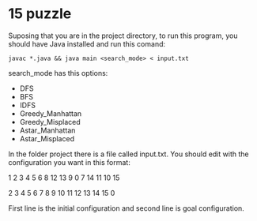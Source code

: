 # 15 puzzle

Suposing that you are in the project directory, to run this program, you should have Java installed and run this comand:

`
javac *.java && java main <search_mode> < input.txt
`

search_mode has this options:
- DFS
- BFS
- IDFS
- Greedy_Manhattan
- Greedy_Misplaced
- Astar_Manhattan
- Astar_Misplaced

In the folder project there is a file called input.txt. You should edit with the configuration you want in this format:

1 2 3 4 5 6 8 12 13 9 0 7 14 11 10 15 

2 3 4 5 6 7 8 9 10 11 12 13 14 15 0 

First line is the initial configuration and second line is goal configuration.
